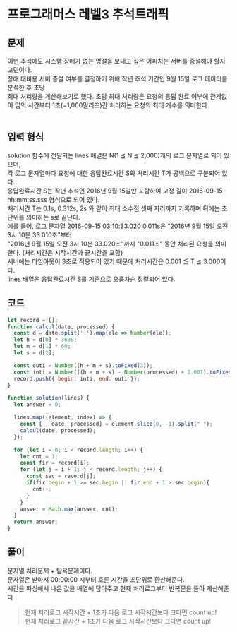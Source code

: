 # 프로그래머스 레벨3 추석트래픽

## 문제

이번 추석에도 시스템 장애가 없는 명절을 보내고 싶은 어피치는 서버를 증설해야 할지 고민이다.</br> 
장애 대비용 서버 증설 여부를 결정하기 위해 작년 추석 기간인 9월 15일 로그 데이터를 분석한 후 초당 </br>
최대 처리량을 계산해보기로 했다. 초당 최대 처리량은 요청의 응답 완료 여부에 관계없이 임의 시간부터 1초(=1,000밀리초)간 처리하는 요청의 최대 개수를 의미한다.</br>
</br>

## 입력 형식
solution 함수에 전달되는 lines 배열은 N(1 ≦ N ≦ 2,000)개의 로그 문자열로 되어 있으며, </br>
각 로그 문자열마다 요청에 대한 응답완료시간 S와 처리시간 T가 공백으로 구분되어 있다.</br>
응답완료시간 S는 작년 추석인 2016년 9월 15일만 포함하여 고정 길이 2016-09-15 hh:mm:ss.sss 형식으로 되어 있다.</br>
처리시간 T는 0.1s, 0.312s, 2s 와 같이 최대 소수점 셋째 자리까지 기록하며 뒤에는 초 단위를 의미하는 s로 끝난다.</br>
예를 들어, 로그 문자열 2016-09-15 03:10:33.020 0.011s은 "2016년 9월 15일 오전 3시 10분 33.010초"부터</br>
"2016년 9월 15일 오전 3시 10분 33.020초"까지 "0.011초" 동안 처리된 요청을 의미한다. (처리시간은 시작시간과 끝시간을 포함)</br>
서버에는 타임아웃이 3초로 적용되어 있기 때문에 처리시간은 0.001 ≦ T ≦ 3.000이다.</br>
lines 배열은 응답완료시간 S를 기준으로 오름차순 정렬되어 있다.</br>

## 코드 
```javascript
let record = [];
function calcul(date, processed) {
  const d = date.split(':').map(ele => Number(ele));
  let h = d[0] * 3600;
  let m = d[1] * 60;
  let s = d[2];

  const outi = Number((h + m + s).toFixed(3));
  const inti = Number(((h + m + s) - Number(processed) + 0.001).toFixed(3));
  record.push({ begin: inti, end: outi });
}

function solution(lines) {
  let answer = 0;

  lines.map((element, index) => {
    const [_, date, processed] = element.slice(0, -1).split(" ");
    calcul(date, processed);
  });

  for (let i = 0; i < record.length; i++) {
    let cnt = 1;
    const fir = record[i];
    for (let j = i + 1; j < record.length; j++) {
      const sec = record[j];
      if(fir.begin + 1 >= sec.begin || fir.end + 1 > sec.begin){
        cnt++;
      }
    }
    answer = Math.max(answer, cnt);
  }
  return answer;
}

```

## 풀이

문자열 처리문제 + 탐욕문제이다.  </br>
문자열은 받아서 00:00:00 시부터 흐른 시간을 초단위로 환산해준다. </br>
시간을 파싱해서 나온 값을 배열에 담아주고 현재 처리로그부터 반복문을 돌아 계산해준다 </br>

> 현재 처리로그 시작시간 + 1초가 다음 로그 시작시간보다 크다면 count up!</br>
  현재 처리로그 끝시간 + 1초가 다음 로그 시작시간보다 크다면 count up!</br>
